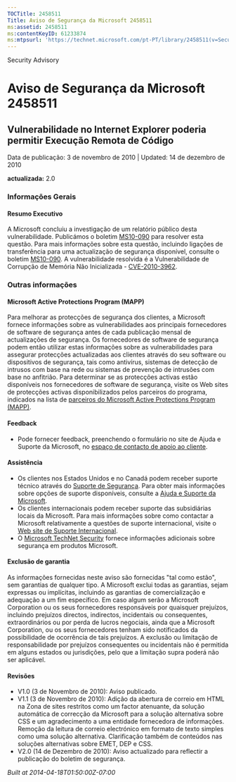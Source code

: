 ```yaml
---
TOCTitle: 2458511
Title: Aviso de Segurança da Microsoft 2458511
ms:assetid: 2458511
ms:contentKeyID: 61233874
ms:mtpsurl: 'https://technet.microsoft.com/pt-PT/library/2458511(v=Security.10)'
---
```


Security Advisory

Aviso de Segurança da Microsoft 2458511
=======================================

Vulnerabilidade no Internet Explorer poderia permitir Execução Remota de Código
-------------------------------------------------------------------------------

Data de publicação: 3 de novembro de 2010 | Updated: 14 de dezembro de 2010

**actualizada:** 2.0

### Informações Gerais

#### Resumo Executivo

A Microsoft concluiu a investigação de um relatório público desta vulnerabilidade. Publicámos o boletim [MS10-090](http://go.microsoft.com/fwlink/?linkid=206495) para resolver esta questão. Para mais informações sobre esta questão, incluindo ligações de transferência para uma actualização de segurança disponível, consulte o boletim [MS10-090](http://go.microsoft.com/fwlink/?linkid=206495). A vulnerabilidade resolvida é a Vulnerabilidade de Corrupção de Memória Não Inicializada - [CVE-2010-3962](http://www.cve.mitre.org/cgi-bin/cvename.cgi?name=cve-2010-3962).

### Outras informações

#### Microsoft Active Protections Program (MAPP)

Para melhorar as protecções de segurança dos clientes, a Microsoft fornece informações sobre as vulnerabilidades aos principais fornecedores de software de segurança antes de cada publicação mensal de actualizações de segurança. Os fornecedores de software de segurança podem então utilizar estas informações sobre as vulnerabilidades para assegurar protecções actualizadas aos clientes através do seu software ou dispositivos de segurança, tais como antivírus, sistemas de detecção de intrusos com base na rede ou sistemas de prevenção de intrusões com base no anfitrião. Para determinar se as protecções activas estão disponíveis nos fornecedores de software de segurança, visite os Web sites de protecções activas disponibilizados pelos parceiros do programa, indicados na lista de [parceiros do Microsoft Active Protections Program (MAPP)](http://www.microsoft.com/security/msrc/mapp/partners.mspx).

#### Feedback

-   Pode fornecer feedback, preenchendo o formulário no site de Ajuda e Suporte da Microsoft, no [espaço de contacto de apoio ao cliente](https://support.microsoft.com/common/survey.aspx?scid=sw;en;1257&amp;showpage=1&amp;ws=technet&amp;sd=tech).

#### Assistência

-   Os clientes nos Estados Unidos e no Canadá podem receber suporte técnico através do [Suporte de Segurança](http://go.microsoft.com/fwlink/?linkid=21131). Para obter mais informações sobre opções de suporte disponíveis, consulte a [Ajuda e Suporte da Microsoft](http://support.microsoft.com/).
-   Os clientes internacionais podem receber suporte das subsidiárias locais da Microsoft. Para mais informações sobre como contactar a Microsoft relativamente a questões de suporte internacional, visite o [Web site de Suporte Internacional](http://go.microsoft.com/fwlink/?linkid=21155).
-   O [Microsoft TechNet Security](http://go.microsoft.com/fwlink/?linkid=21132) fornece informações adicionais sobre segurança em produtos Microsoft.

#### Exclusão de garantia

As informações fornecidas neste aviso são fornecidas "tal como estão", sem garantias de qualquer tipo. A Microsoft exclui todas as garantias, sejam expressas ou implícitas, incluindo as garantias de comercialização e adequação a um fim específico. Em caso algum serão a Microsoft Corporation ou os seus fornecedores responsáveis por quaisquer prejuízos, incluindo prejuízos directos, indirectos, incidentais ou consequentes, extraordinários ou por perda de lucros negociais, ainda que a Microsoft Corporation, ou os seus fornecedores tenham sido notificados da possibilidade de ocorrência de tais prejuízos. A exclusão ou limitação de responsabilidade por prejuízos consequentes ou incidentais não é permitida em alguns estados ou jurisdições, pelo que a limitação supra poderá não ser aplicável.

#### Revisões

-   V1.0 (3 de Novembro de 2010): Aviso publicado.
-   V1.1 (3 de Novembro de 2010): Adição da abertura de correio em HTML na Zona de sites restritos como um factor atenuante, da solução automática de correcção da Microsoft para a solução alternativa sobre CSS e um agradecimento a uma entidade fornecedora de informações. Remoção da leitura de correio electrónico em formato de texto simples como uma solução alternativa. Clarificação também de conteúdos nas soluções alternativas sobre EMET, DEP e CSS.
-   V2.0 (14 de Dezembro de 2010): Aviso actualizado para reflectir a publicação do boletim de segurança.

*Built at 2014-04-18T01:50:00Z-07:00*
